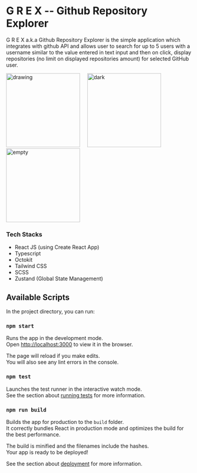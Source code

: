 # G R E X -- Github Repository Explorer

G R E X a.k.a Github Repository Explorer is the simple application which integrates with github API and allows user to search for up to 5 users with a username similar to the value entered in text input and then on click, display repositories (no limit on displayed repositories amount) for selected GitHub user.

<img src="https://github.com/ardanclassic/gh-repo-explorer/assets/41061962/cbd41646-0b3a-4f54-a4b5-139cdbb8be91" alt="drawing" width="200" /> &nbsp; &nbsp;
<img src="https://github.com/ardanclassic/gh-repo-explorer/assets/41061962/d7c51393-a092-4677-8f08-319e719e67bc" alt="dark" width="200" /> &nbsp; &nbsp;
<img src="https://github.com/ardanclassic/gh-repo-explorer/assets/41061962/bbbc8066-a9e6-469e-8cc5-f05d878aec08" alt="empty" width="200" />

### Tech Stacks

- React JS (using Create React App)
- Typescript
- Octokit
- Tailwind CSS
- SCSS
- Zustand (Global State Management)

## Available Scripts

In the project directory, you can run:

### `npm start`

Runs the app in the development mode.\
Open [http://localhost:3000](http://localhost:3000) to view it in the browser.

The page will reload if you make edits.\
You will also see any lint errors in the console.

### `npm test`

Launches the test runner in the interactive watch mode.\
See the section about [running tests](https://facebook.github.io/create-react-app/docs/running-tests) for more information.

### `npm run build`

Builds the app for production to the `build` folder.\
It correctly bundles React in production mode and optimizes the build for the best performance.

The build is minified and the filenames include the hashes.\
Your app is ready to be deployed!

See the section about [deployment](https://facebook.github.io/create-react-app/docs/deployment) for more information.
